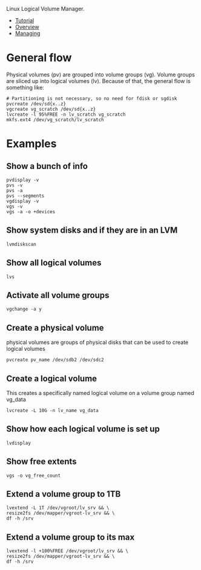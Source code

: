 Linux Logical Volume Manager.

- [Tutorial](http://linuxconfig.org/Linux_lvm_-_Logical_Volume_Manager)
- [Overview](http://www.centos.org/docs/5/html/Cluster_Logical_Volume_Manager/LVM_definition.html)
- [Managing](http://www.centos.org/docs/5/html/Cluster_Logical_Volume_Manager/VG_admin.html)

# General flow

Physical volumes (pv) are grouped into volume groups (vg). Volume groups are sliced up into logical volumes (lv). Because of that, the general flow is something like:

```
# Partitioning is not necessary, so no need for fdisk or sgdisk
pvcreate /dev/sd{x..z}
vgcreate vg_scratch /dev/sd{x..z}
lvcreate -l 95%FREE -n lv_scratch vg_scratch
mkfs.ext4 /dev/vg_scratch/lv_scratch
```

# Examples

## Show a bunch of info

```
pvdisplay -v
pvs -v
pvs -a
pvs --segments
vgdisplay -v
vgs -v
vgs -a -o +devices
```

## Show system disks and if they are in an LVM

`lvmdiskscan`

## Show all logical volumes

`lvs`

## Activate all volume groups

`vgchange -a y`

## Create a physical volume

physical volumes are groups of physical disks that can be used to create logical volumes

`pvcreate pv_name /dev/sdb2 /dev/sdc2`

## Create a logical volume

This creates a specifically named logical volume on a volume group named vg_data

`lvcreate -L 10G -n lv_name vg_data`

## Show how each logical volume is set up

`lvdisplay`

## Show free extents

`vgs -o vg_free_count`

## Extend a volume group to 1TB

```
lvextend -L 1T /dev/vgroot/lv_srv && \
resize2fs /dev/mapper/vgroot-lv_srv && \
df -h /srv
```

## Extend a volume group to its max

```
lvextend -l +100%FREE /dev/vgroot/lv_srv && \
resize2fs /dev/mapper/vgroot-lv_srv && \
df -h /srv
```
